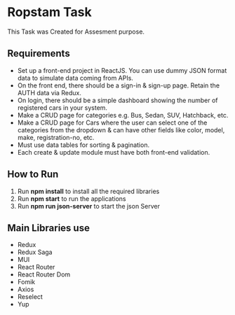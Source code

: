 # Ropstam Task
This Task was Created for Assesment purpose.
## Requirements
- Set up a front-end project in ReactJS. You can use dummy JSON format data to simulate data coming from APIs.
- On the front end, there should be a sign-in & sign-up page. Retain the AUTH data via Redux.
- On login, there should be a simple dashboard showing the number of registered cars in your system.
- Make a CRUD page for categories e.g. Bus, Sedan, SUV, Hatchback, etc.
- Make a CRUD page for Cars where the user can select one of the categories from the dropdown & can have other fields like color, model, make, registration-no, etc.
- Must use data tables for sorting & pagination.
- Each create & update module must have both front-end validation.
## How to Run 
1. Run __npm install__ to install all the required libraries
2. Run __npm start__ to run the applications
3. Run __npm run json-server__ to start the json Server

## Main Libraries use
- Redux
- Redux Saga
- MUI
- React Router
- React Router Dom
- Fomik
- Axios
- Reselect
- Yup
